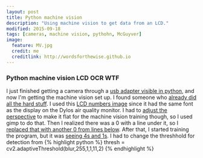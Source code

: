 ```yaml
---
layout: post
title: Python machine vision
description: "Using machine vision to get data from an LCD."
modified: 2015-09-18
tags: [cameras, machine vision, pythohn, McGuyver]
image:
  feature: MV.jpg
  credit: me
  creditlink: http://wordsforthewise.github.io
---
```


### Python machine vision LCD OCR WTF

I just finished getting a camera through a <a href="http://wordsforthewise.github.io/easyCAP">usb adapter visible in python</a>, and now I'm getting the machine vision set up.  I found someone who <a href="">already did all the hard stuff</a>.  I used this <a href="http://dangerousprototypes.com/docs/File:Lcd-numbers.jpg">LCD numbers image</a> since it had the same font as the display on the Dylos air quality monitor.  I had to <a href="persp.png">adjust the perspective</a> to make it flat for the machine vision training though, so I used gimp to do that.  Then I realized there was a 0 with a line under it, so I <a href="bad0.png">replaced that with another 0 from lines below</a>.  After that, I started training the program, but it was <a href="4-1.png">seeing 4s and 1s</a>.  I had to change the threshhold for detection from 
{% highlight python %}
thresh = cv2.adaptiveThreshold(blur,255,1,1,11,2)
{% endhighlight %}